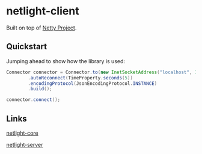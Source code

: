 # netlight-client

Built on top of [Netty Project](https://github.com/netty).

## Quickstart

Jumping ahead to show how the library is used:

```java
Connector connector = Connector.to(new InetSocketAddress("localhost", 18874))
        .autoReconnect(TimeProperty.seconds(5))
        .encodingProtocol(JsonEncodingProtocol.INSTANCE)
        .build();

connector.connect();
```

## Links

[netlight-core](https://github.com/ahmadmo/netlight-core)

[netlight-server](https://github.com/ahmadmo/netlight-server)
